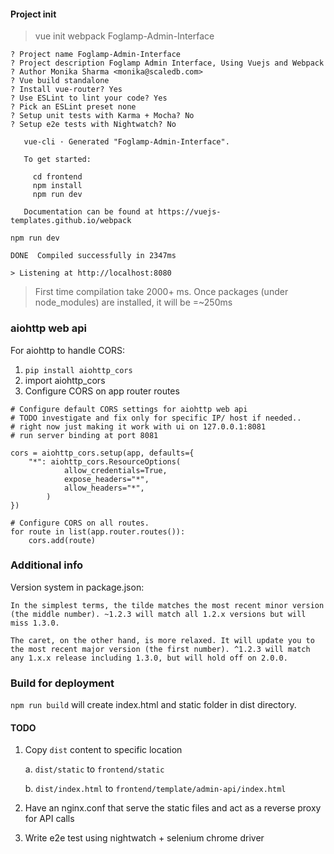 #### Project init

> vue init webpack Foglamp-Admin-Interface

```
? Project name Foglamp-Admin-Interface
? Project description Foglamp Admin Interface, Using Vuejs and Webpack
? Author Monika Sharma <monika@scaledb.com>
? Vue build standalone
? Install vue-router? Yes
? Use ESLint to lint your code? Yes
? Pick an ESLint preset none
? Setup unit tests with Karma + Mocha? No
? Setup e2e tests with Nightwatch? No

   vue-cli · Generated "Foglamp-Admin-Interface".

   To get started:

     cd frontend
     npm install
     npm run dev

   Documentation can be found at https://vuejs-templates.github.io/webpack
```

```
npm run dev

DONE  Compiled successfully in 2347ms                                                        

> Listening at http://localhost:8080
```
> First time compilation take 2000+ ms. 
> Once packages (under node_modules) are installed, it will be =~250ms


### aiohttp web api 

For aiohttp to handle CORS:

1. `pip install aiohttp_cors`
2. import aiohttp_cors
3. Configure CORS on app router routes

```
# Configure default CORS settings for aiohttp web api
# TODO investigate and fix only for specific IP/ host if needed..
# right now just making it work with ui on 127.0.0.1:8081
# run server binding at port 8081

cors = aiohttp_cors.setup(app, defaults={
    "*": aiohttp_cors.ResourceOptions(
            allow_credentials=True,
            expose_headers="*",
            allow_headers="*",
        )
})

# Configure CORS on all routes.
for route in list(app.router.routes()):
    cors.add(route)
```

### Additional info

Version system in package.json:

```
In the simplest terms, the tilde matches the most recent minor version (the middle number). ~1.2.3 will match all 1.2.x versions but will miss 1.3.0.

The caret, on the other hand, is more relaxed. It will update you to the most recent major version (the first number). ^1.2.3 will match any 1.x.x release including 1.3.0, but will hold off on 2.0.0.
```   


### Build for deployment

`npm run build` will create index.html and static folder in dist directory.

#### TODO
1. Copy `dist` content to specific location 

    a. `dist/static` to `frontend/static`
    
    b. `dist/index.html` to `frontend/template/admin-api/index.html`

2. Have an nginx.conf that serve the static files and act as a reverse proxy for API calls

3. Write e2e test using nightwatch + selenium chrome driver 
